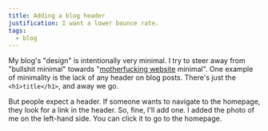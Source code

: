 ```yaml
---
title: Adding a blog header
justification: I want a lower bounce rate.
tags:
  - blog
---
```


My blog's "design" is intentionally very minimal.
I try to steer away from "bullshit minimal"
towards "[motherfucking website](http://motherfuckingwebsite.com/) minimal".
One example of minimality is the lack of any header on blog posts.
There's just the `<h1>title</h1>`, and away we go.

But people expect a header.
If someone wants to navigate to the homepage,
they look for a link in the header.
So, fine, I'll add one.
I added the photo of me on the left-hand side.
You can click it to go to the homepage.
